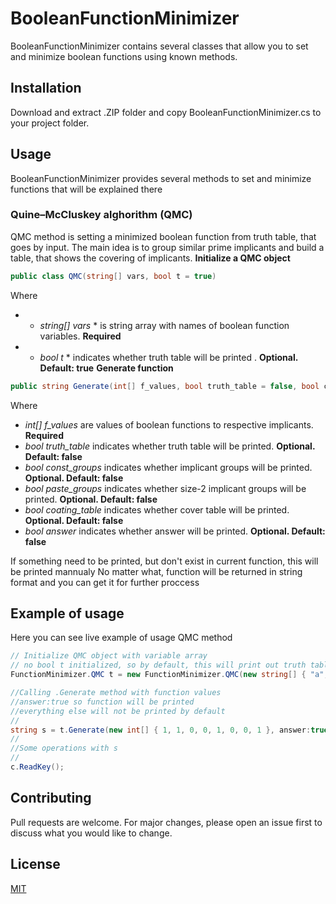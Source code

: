 # BooleanFunctionMinimizer
BooleanFunctionMinimizer contains several classes that allow you to set and minimize boolean functions using known methods.
## Installation
Download and extract .ZIP folder and copy BooleanFunctionMinimizer.cs to your project folder.
## Usage
BooleanFunctionMinimizer provides several methods to set and minimize functions that will be explained there
### Quine–McCluskey alghorithm (QMC)
QMC method is setting a minimized boolean function from truth table, that goes by input. The main idea is to group similar prime implicants and build a table, that shows the covering of implicants.
**Initialize a QMC object**
```c#
public class QMC(string[] vars, bool t = true)
```
Where
- * *string[] vars* * is string array with names of boolean function variables. **Required**
- * *bool t* * indicates whether truth table will be printed . **Optional. Default: true**
**Generate function**
```c#
public string Generate(int[] f_values, bool truth_table = false, bool const_groups = false, bool paste_groups = false, bool coating_table = false, bool answer = false)
```
Where
- *int[] f_values* are values of boolean functions to respective implicants. **Required**
- *bool truth_table* indicates whether truth table will be printed. **Optional. Default: false**
- *bool const_groups* indicates whether implicant groups will be printed. **Optional. Default: false**
- *bool paste_groups* indicates whether size-2 implicant groups will be printed. **Optional. Default: false**
- *bool coating_table* indicates whether cover table will be printed. **Optional. Default: false**
- *bool answer* indicates whether answer will be printed. **Optional. Default: false**

If something need to be printed, but don't exist in current function, this will be printed mannualy
No matter what, function will be returned in string format and you can get it for further proccess
## Example of usage
Here you can see live example of usage QMC method
```c#
// Initialize QMC object with variable array
// no bool t initialized, so by default, this will print out truth table
FunctionMinimizer.QMC t = new FunctionMinimizer.QMC(new string[] { "a", "b", "c" });

//Calling .Generate method with function values
//answer:true so function will be printed
//everything else will not be printed by default
//
string s = t.Generate(new int[] { 1, 1, 0, 0, 1, 0, 0, 1 }, answer:true);
//
//Some operations with s
//
c.ReadKey();
```
## Contributing
Pull requests are welcome. For major changes, please open an issue first to discuss what you would like to change.
## License
[MIT](https://choosealicense.com/licenses/mit/)
